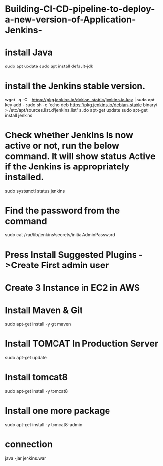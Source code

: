 # Building-CI-CD-pipeline-to-deploy-a-new-version-of-Application-Jenkins-

# install Java 
sudo apt update 
sudo apt install default-jdk 

# install the Jenkins stable version. 
wget -q -O - https://pkg.jenkins.io/debian-stable/jenkins.io.key | sudo apt-key add - 
sudo sh -c 'echo deb https://pkg.jenkins.io/debian-stable binary/ > /etc/apt/sources.list.d/jenkins.list' 
sudo apt-get update 
sudo apt-get install jenkins 

# Check whether Jenkins is now active or not, run the below command. It will show status Active if the Jenkins is appropriately installed. 
sudo systemctl status jenkins 

# Find the password from the command  
sudo cat /var/lib/jenkins/secrets/initialAdminPassword 

# Press Install Suggested Plugins - >Create First admin user 

# Create 3 Instance in EC2 in AWS

# Install Maven & Git 
sudo apt-get install -y git maven

# Install TOMCAT In Production Server 
sudo apt-get update 

# Install tomcat8 
sudo apt-get install -y tomcat8 

# Install one more package 
sudo apt-get install -y tomcat8-admin 

# connection
java -jar jenkins.war 

